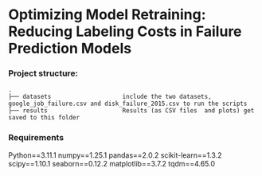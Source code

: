# Optimizing Model Retraining: Reducing Labeling Costs in Failure Prediction Models



### Project structure:
```
.
├── datasets                    include the two datasets, google_job_failure.csv and disk_failure_2015.csv to run the scripts
├── results                     Results (as CSV files  and plots) get saved to this folder

```



### Requirements
Python==3.11.1
numpy==1.25.1
pandas==2.0.2
scikit-learn==1.3.2
scipy==1.10.1
seaborn==0.12.2
matplotlib==3.7.2
tqdm==4.65.0
